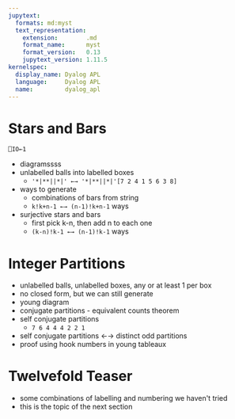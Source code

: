 ```yaml
---
jupytext:
  formats: md:myst
  text_representation:
    extension:        .md
    format_name:      myst
    format_version:   0.13
    jupytext_version: 1.11.5
kernelspec:
  display_name: Dyalog APL
  language:     Dyalog APL
  name:         dyalog_apl
---
```


# Stars and Bars

```{code-cell}
⎕IO←1
```

- diagramssss
- unlabelled balls into labelled boxes
    - `'*|**||*|' ←→ '*|**||*|'[7 2 4 1 5 6 3 8]`
- ways to generate
    - combinations of bars from string
    - `k!k+n-1 ←→ (n-1)!k+n-1` ways
- surjective stars and bars
    - first pick k-n, then add n to each one
    - `(k-n)!k-1 ←→ (n-1)!k-1` ways

# Integer Partitions

- unlabelled balls, unlabelled boxes, any or at least 1 per box
- no closed form, but we can still generate
- young diagram
- conjugate partitions - equivalent counts theorem
- self conjugate partitions
    - `7 6 4 4 4 2 2 1`
- self conjugate partitions ←→ distinct odd partitions
- proof using hook numbers in young tableaux

# Twelvefold Teaser

- some combinations of labelling and numbering we haven't tried
- this is the topic of the next section
